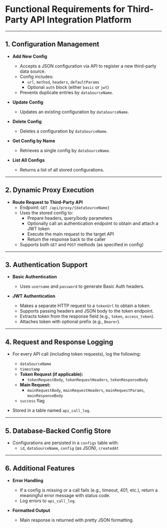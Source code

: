 
# Functional Requirements for Third-Party API Integration Platform

---

## 1. Configuration Management

- **Add New Config**
    - Accepts a JSON configuration via API to register a new third-party data source.
    - Config includes:
        - `url`, `method`, `headers`, `defaultParams`
        - Optional `auth` block (either `basic` or `jwt`)
    - Prevents duplicate entries by `dataSourceName`.

- **Update Config**
    - Updates an existing configuration by `dataSourceName`.

- **Delete Config**
    - Deletes a configuration by `dataSourceName`.

- **Get Config by Name**
    - Retrieves a single config by `dataSourceName`.

- **List All Configs**
    - Returns a list of all stored configurations.

---

## 2. Dynamic Proxy Execution

- **Route Request to Third-Party API**
    - Endpoint: `GET /api/proxy/{dataSourceName}`
    - Uses the stored config to:
        - Prepare headers, query/body parameters
        - Optionally call an authentication endpoint to obtain and attach a JWT token
        - Execute the main request to the target API
        - Return the response back to the caller
    - Supports both `GET` and `POST` methods (as specified in config)

---

## 3. Authentication Support

- **Basic Authentication**
    - Uses `username` and `password` to generate Basic Auth headers.

- **JWT Authentication**
    - Makes a separate HTTP request to a `tokenUrl` to obtain a token.
    - Supports passing headers and JSON body to the token endpoint.
    - Extracts token from the response field (e.g., `token`, `access_token`).
    - Attaches token with optional prefix (e.g., `Bearer`).

---

## 4. Request and Response Logging

- For every API call (including token requests), log the following:
    - `dataSourceName`
    - `timestamp`
    - **Token Request (if applicable):**
        - `tokenRequestBody`, `tokenRequestHeaders`, `tokenResponseBody`
    - **Main Request:**
        - `mainRequestBody`, `mainRequestHeaders`, `mainRequestParams`, `mainResponseBody`
    - `success` flag

- Stored in a table named `api_call_log`.

---

## 5. Database-Backed Config Store

- Configurations are persisted in a `configs` table with:
    - `id`, `dataSourceName`, `config` (as JSON), `createdAt`

---

## 6. Additional Features

- **Error Handling**
    - If a config is missing or a call fails (e.g., timeout, 401, etc.), return a meaningful error message with status code.
    - Log errors to `api_call_log`.

- **Formatted Output**
    - Main response is returned with pretty JSON formatting.
